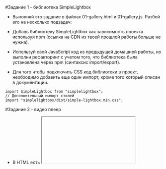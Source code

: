 #Задание 1 - библиотека SimpleLightbox
- Выполняй это задание в файлах 01-gallery.html и 01-gallery.js. Разбей его на несколько подзадач:

- Добавь библиотеку SimpleLightbox как зависимость проекта используя npm (ссылка на CDN из твоей прошлой работы больше не нужна).
- Используй свой JavaScript код из предыдущей домашней работы, но выполни рефакторинг с учетом того, что библиотека была установлена через npm (синтаксис import/export).
- Для того чтобы подключить CSS код библиотеки в проект, необходимо добавить еще один импорт, кроме того который описан в документации.

```// Описан в документации
import SimpleLightbox from "simplelightbox";
// Дополнительный импорт стилей
import "simplelightbox/dist/simple-lightbox.min.css";
```
#Задание 2 - видео плеер
- В HTML есть <iframe> с видео для Vimeo плеера. Напиши скрипт который будет сохранять текущее время воспроизведения видео в локальное хранилище и, при перезагрузке страницы, продолжать воспроизводить видео с этого времени.

```<iframe
  id="vimeo-player"
  src="https://player.vimeo.com/video/236203659"
  width="640"
  height="360"
  frameborder="0"
  allowfullscreen
  allow="autoplay; encrypted-media"
></iframe>
  ```
- Выполняй это задание в файлах 02-video.html и 02-video.js. Разбей его на несколько подзадач:

1. Ознакомься с документацией библиотеки Vimeo плеера.
2. Добавь библиотеку как зависимость проекта через npm.
3. Инициализируй плеер в файле скрипта как это описано в секции pre-existing player, но учти что у тебя плеер добавлен как npm пакет, а не через CDN.
4. Разбери документацию метода on() и начни отслеживать событие timeupdate - обновление времени воспроизведения.
5. Сохраняй время воспроизведения в локальное хранилище. Пусть ключом для хранилища будет строка "videoplayer-current-time".
6. При перезагрузке страницы воспользуйся методом setCurrentTime() для того чтобы возобновить воспроизведение с сохраненной позиции.
7. Добавь в проект бибилотеку lodash.throttle и сделай так, чтобы время воспроизведения обновлялось в хранилище не чаще чем раз в секунду.

  # Задание 3 - форма обратной связи
- В HTML есть разметка формы. Напиши скрипт который будет сохранять значения полей в локальное хранилище когда пользователь что-то печатает.

```<form class="feedback-form" autocomplete="off">
  <label>
    Email
    <input type="email" name="email" autofocus />
  </label>
  <label>
    Message
    <textarea name="message" rows="8"></textarea>
  </label>
  <button type="submit">Submit</button>
</form>
  ```
- Выполняй это задание в файлах 03-feedback.html и 03-feedback.js. Разбей его на несколько подзадач:

- Отслеживай на форме событие input, и каждый раз записывай в локальное хранилище объект с полями email и message, в которых сохраняй текущие значения полей формы. Пусть ключом для хранилища будет строка "feedback-form-state".
- При загрузке страницы проверяй состояние хранилища, и если там есть сохраненные данные, заполняй ими поля формы. В противном случае поля должны быть пустыми.
- При сабмите формы очищай хранилище и поля формы, а также выводи объект с полями email, message и текущими их значениями в консоль.
- Сделай так, чтобы хранилище обновлялось не чаще чем раз в 500 миллисекунд. Для этого добавь в проект и используй библиотеку lodash.throttle.
